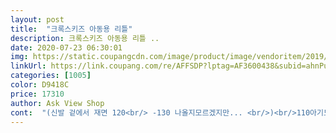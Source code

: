 ```yaml
---
layout: post 
title:  "크록스키즈 아동용 리틀" 
description: 크록스키즈 아동용 리틀 ..
date: 2020-07-23 06:30:01 
img: https://static.coupangcdn.com/image/product/image/vendoritem/2019/05/23/4533330091/c5c2e6d3-d5be-4f5a-a986-41e0ecb8d51c.jpg 
linkUrl: https://link.coupang.com/re/AFFSDP?lptag=AF3600438&subid=ahnPublicAsk&pageKey=1343342061&itemId=2370727869&vendorItemId=4533330091&traceid=V0-113-ef5ec057d0616a32 
categories: [1005] 
color: D9418C 
price: 17310 
author: Ask View Shop 
cont:  "(신발 겉에서 재면 120<br/> -130 나올지모르겠지만... <br/>)<br/>110아기도 맨발로 딱맞는정도예요.<br/><br/>110정도 되네요.<br/><br/>120에 가까운듯해요<br/>130 딱맞는 아기는 다시한번 생각해보시길<br/>130은 총신발길이입니다.<br/><br/>130이라 되있지만 120 같아요<br/>14개월 발볼좁고 작은아기예요<br/>근데 걸음마아기라<br/>더 불안하네요ㅜㅜ<br/>뒤에 뒷꿈치걸어야하는부분 빼면<br/>매장에서는 직원분이 c6으로 표기된 상품이 130이라고 가져다 주셨는데, 신어보니 잘 맞았어요<br/>물론 똥손인지라 정확하진않아요<br/>발 사이쥬 실측 12센치 넘으면 필히 다른 싸이즈 사세요!!!!<br/>사이즈미스... <br/><br/>신발은 아기 발길이에서 1센티 여유있게 신어야 걸을때 발이 안아픈걸로 알고있는데,<br/>앞코빼고<br/>어차피 한철 신킬꺼라 상관 없어서 그냥저냥 지비츠 꽂아서 신킵니다^^<br/>엄청 귀여워용<br/>우리 딸 발싸이쥬 실측 11.<br/>5센티 나오는데 딱 맞아요<br/>이신발은 안에 자를 넣고 재면 한 120이나 나오려나 몰라요<br/>인터넷으로 싸게 득템했다고 좋아했는데 ㅠㅠ<br/>저같은 상황이라면 도움되시라고 사진 첨부해요<br/>저희아기 130 정사이즈에요<br/>초깜직이예요.<br/><br/>크록스 매장가서 신어보고 와서 인터넷으로 구매했어요<br/>크록스가 말랑해서 뭔가 걸을때 통통튀어서<br/>" 
---
```

